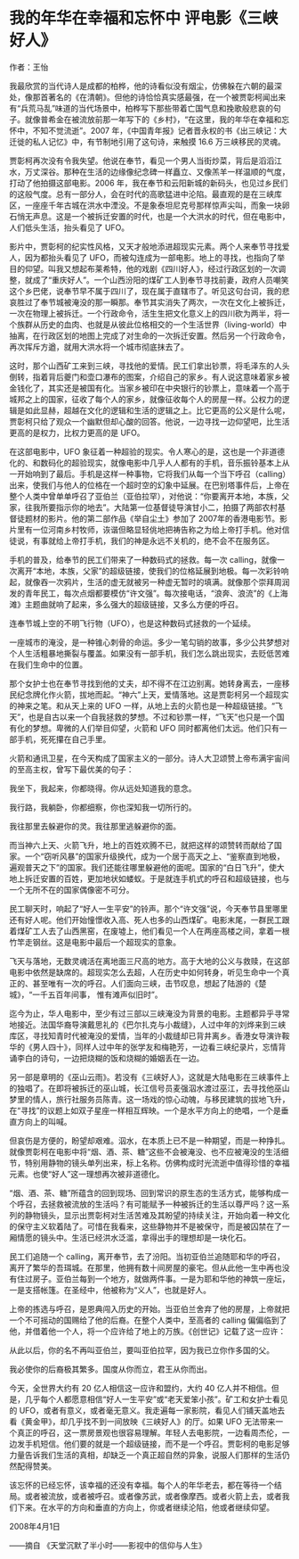 # 我的年华在幸福和忘怀中 评电影《三峡好人》

作者：王怡

我最欣赏的当代诗人是成都的柏桦，他的诗看似没有烟尘，仿佛躲在六朝的最深处，像那首著名的《在清朝》。但他的诗恰恰真实感最强，在一个被贾彰柯闻出来有“兵荒马乱”味道的当代场景中，柏桦写下那些带着亡国气息和挽歌般悲哀的句子。就像普希金在被流放前那一年写下的《乡村》，“在这里，我的年华在幸福和忘怀中，不知不觉流逝”。2007 年，《中国青年报》记者晋永权的书《出三峡记：大迁徙的私人记忆》中，有节制地引用了这句诗，来触摸 16.6 万三峡移民的灵魂。

贾彰柯再次没有令我失望。他说在奉节，看见一个男人当街炒菜，背后是滔滔江水，万丈深谷。那种在生活的边缘像纪念碑一样矗立、又像羔羊一样温顺的气度，打动了他拍摄这部电影。2006 年，我在奉节和云阳新城的新码头，也见过乡民们的这般气度。总有一部分人，会在时代的高歌猛进中沦陷。最直观的是在三峡库区，一座座千年古城在洪水中湮没。不是象泰坦尼克号那样惊声尖叫，而象一块卵石悄无声息。这是一个被拆迁安置的时代，也是一个大洪水的时代，但在电影中，人们低头生活，抬头看见了 UFO。

影片中，贾彰柯的纪实性风格，又天才般地添进超现实元素。两个人来奉节寻找爱人，因为都抬头看见了 UFO，而被勾连成为一部电影。地上的寻找，也指向了举目的仰望。叫我又想起布莱希特，他的戏剧《四川好人》，经过行政区划的一次调整，就成了“重庆好人”。一个山西汾阳的煤矿工人到奉节寻找前妻，政府人员嘲笑这个乡巴佬，说奉节早不属于四川了，现在属于直辖市了。听见这句台词，我的悲哀胜过了奉节城被淹没的那一瞬那。奉节其实消失了两次，一次在文化上被拆迁，一次在物理上被拆迁。一个行政命令，活生生把文化意义上的四川砍为两半，将一个族群从历史的血肉、也就是从彼此位格相交的一个生活世界（living-world）中抽离，在行政区划的地图上完成了对生命的一次拆迁安置。然后另一个行政命令，再次挥斥方遒，就用大洪水将一个城市彻底抹去了。

这时，那个山西矿工来到三峡，寻找他的爱情。民工们拿出钞票，将毛泽东的人头倒转，指着背后夔门和壶口瀑布的图案，介绍自己的家乡。有人说这意味着家乡被金钱化了，其实还是被国有化。当家乡被印在中央银行的钞票上，意味着一个高于城邦之上的国家，征收了每个人的家乡，就像征收每个人的房屋一样。公权力的逻辑是如此显赫，超越在文化的逻辑和生活的逻辑之上。比它更高的公义是什么呢，贾彰柯只给了观众一个幽默但却心酸的回答。他说，一边寻找一边仰望吧，比生活更高的是权力，比权力更高的是 UFO。

在这部电影中，UFO 象征着一种超验的现实。令人寒心的是，这也是一个非道德化的、和数码化的超验现实，就像电影中几乎人人都有的手机，音乐振铃基本上从一开始响到了最后。手机是这样一种事物，它将我们从每一个当下呼召（calling）出来，使我们与他人的位格在一个超时空的幻象中延展。在巴别塔事件后，上帝在整个人类中曾单单呼召了亚伯兰（亚伯拉罕），对他说：“你要离开本地，本族，父家，往我所要指示你的地去”。大陆第一位基督徒导演甘小二，拍摄了两部农村基督徒题材的影片。他的第二部作品《举自尘土》参加了 2007年的香港电影节。影片里有一位河南乡村牧师，诙谐但略显轻佻地把祷告称之为给上帝打手机。他对信徒说，有事就给上帝打手机，我们的神是永远不关机的，绝不会不在服务区。

手机的普及，给奉节的民工们带来了一种数码式的拯救。每一次 calling，就像一次离开“本地，本族，父家”的超级链接，使我们的位格延展到地极。每一次彩铃响起，就像吞一次鸦片，生活的虚无就被另一种虚无暂时的填满。就像那个崇拜周润发的青年民工，每次点烟都要模仿“许文强”。每次接电话，“浪奔、浪流”的《上海滩》主题曲就响了起来，多么强大的超级链接，又多么方便的呼召。

连奉节城上空的不明飞行物（UFO），也是这种数码式拯救的一个延续。

一座城市的淹没，是一种锥心刺骨的命运。多少一笔勾销的故事，多少公共梦想对个人生活粗暴地撕裂与覆盖。如果没有一部手机，我们怎么跳出现实，去贬低苦难在我们生命中的位置。

那个女护士也在奉节寻找到他的丈夫，却不得不在江边别离。她转身离去，一座移民纪念牌化作火箭，拔地而起。“神六”上天，爱情落地。这是贾彰柯另一个超现实的神来之笔。和从天上来的 UFO 一样，从地上去的火箭也是一种超级链接。“飞天”，也是自古以来一个自我拯救的梦想。不过和钞票一样，“飞天”也只是一个国有化的梦想。卑微的人们举目仰望，火箭和 UFO 同时都离他们太远。他们只有一部手机，死死攥在自己手里。

火箭和通讯卫星，在今天构成了国家主义的一部分。诗人大卫颂赞上帝布满宇宙间的至高主权，曾写下最优美的句子：

我坐下，我起来，你都晓得。你从远处知道我的意念。

我行路，我躺卧，你都细察，你也深知我一切所行的。

我往那里去躲避你的灵。我往那里逃躲避你的面。

而当神六上天、火箭飞升，地上的百姓欢腾不已，就把这样的颂赞转而献给了国家。一个“窃听风暴”的国家升级换代，成为一个居于高天之上、“鉴察直到地极，遍观普天之下”的国家。我们还能往哪里躲避他的面呢。国家的“白日飞升”，使大地上拆迁安置的百姓，更加地状如蝼蚁。于是就连手机式的呼召和超级链接，也与一个无所不在的国家偶像密不可分。

民工聊天时，响起了“好人一生平安”的铃声。那个“许文强”说，今天奉节县里哪里还有好人呢。他们开始憧憬收入高、死人也多的山西煤矿。电影末尾，一群民工跟着煤矿工人去了山西黑窑，在废墟上，他们看见一个人在两座高楼之间，拿着一根竹竿走钢丝。这是电影中最后一个超现实的意象。

飞天与落地，无数灵魂活在离地面三尺高的地方。高于大地的公义与救赎，在这部电影中依然是缺席的。超现实怎么去超，人在历史中如何转身，听见生命中一个真正的、甚至唯有一次的呼召。人们面向三峡，击节叹息，想起了陆游的《楚城》，“一千五百年间事， 惟有滩声似旧时”。

迄今为止，华人电影中，至少有过三部以三峡淹没为背景的电影。主题都异乎寻常地接近。法国华裔导演戴思礼的《巴尔扎克与小裁缝》，人过中年的刘烨来到三峡库区，寻找知青时代被淹没的爱情，当年的小裁缝却已背井离乡。香港女导演许鞍华的《男人四十》，同样人过中年的张学友和梅艳芳，一边看三峡纪录片，忘情背诵李白的诗句，一边把烧糊的饭和烧糊的婚姻丢在一边。

另一部是章明的《巫山云雨》。若没有《三峡好人》，这就是大陆电影在三峡事件上的独唱了。在即将被拆迁的巫山城，长江信号员麦强泅水渡过巫江，去寻找他巫山梦里的情人，旅行社服务员陈青。这一场戏的惊心动魄，与移民建筑的拔地飞升，在“寻找”的议题上如双子星座一样相互辉映。一个是水平方向上的绝唱，一个是垂直方向上的叫喊。

但哀伤是方便的，盼望却艰难。泅水，在本质上已不是一种期望，而是一种挣扎。就像贾彰柯在电影中将“烟、酒、茶、糖”这些不会被淹没、也不应被淹没的生活细节，特别用静物的镜头单列出来，标上名称。仿佛构成时光流逝中值得珍惜的幸福元素。也使“好人”这一理想再次被非道德化。

“烟、酒、茶、糖”所蕴含的回到现场、回到常识的原生态的生活方式，能够构成一个呼召，去拯救被流放的生活吗？有可能赋予一种被拆迁的生活以尊严吗？这一系列的静物镜头，显示出贾彰柯对生活苦难及其盼望的持续关注，开始向着一种文化的保守主义软着陆了。可惜在我看来，这些静物并不是被保守，而是被囚禁在了一厢情愿的镜头中。生活已经洪水泛滥，拿得出手的理想却是一块化石。

民工们追随一个 calling，离开奉节，去了汾阳。当初亚伯兰追随耶和华的呼召，离开了繁华的吾珥城。在那里，他拥有数十间房屋的豪宅。但从此他一生中再也没有住过房子。亚伯兰每到一个地方，就做两件事。一是为耶和华他的神筑一座坛，一是支搭帐篷。在圣经中，他被称为“义人”，也就是好人。

上帝的拣选与呼召，是恩典闯入历史的开始。当亚伯兰舍弃了他的房屋，上帝就把一个不可摇动的国赐给了他的后裔。在整个人类中，至高者的 calling 偏偏临到了他，并借着他一个人，将一个应许给了地上的万族。《创世记》记载了这一应许：

从此以后，你的名不再叫亚伯兰，要叫亚伯拉罕，因为我已立你作多国的父。

我必使你的后裔极其繁多。国度从你而立，君王从你而出。

今天，全世界大约有 20 亿人相信这一应许和盟约，大约 40 亿人并不相信。但是，几乎每个人都愿意相信“好人一生平安”或“老天爱笨小孩”。矿工和女护士看见的 UFO，或者有意义，或者毫无意义。我走遍每一家影院，看见人们铺天盖地去看《黄金甲》，却几乎找不到一间放映《三峡好人》的厅。如果 UFO 无法带来一个真正的呼召，这一票房景观也很容易理解。年轻人去电影院，一边看周杰伦，一边发手机短信。他们要的就是一个超级链接，而不是一个呼召。贾彰柯的电影足够力量告诉我们生活的真相，却缺乏一个真正超自然的异象，说服人们那样的生活仍然配得赞美。

该忘怀的已经忘怀，该幸福的还没有幸福。每个人的年华老去，都在等待一个结局。或者被流放，或者被呼召。或者像苏武，或者像摩西。或者火箭上去，或者我们下来。在水平的方向和垂直的方向上，你或者继续沦陷，他或者继续仰望。

 

2008年4月1日

——摘自 《天堂沉默了半小时——影视中的信仰与人生》
